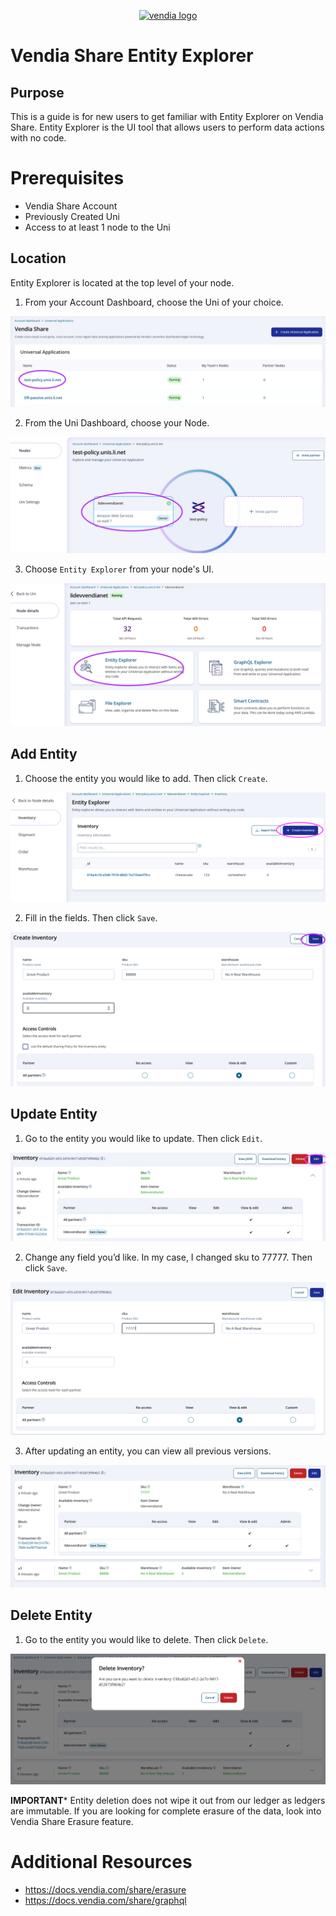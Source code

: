 <p align="center">
  <a href="https://vendia.net/">
    <img src="https://share.vendia.net/logo.svg" alt="vendia logo" width="250px">
  </a>
</p>


# Vendia Share Entity Explorer


## Purpose
This is a guide is for new users to get familiar with Entity Explorer on Vendia Share. Entity Explorer is the UI tool that allows users to perform data actions with no code.

# Prerequisites
* Vendia Share Account
* Previously Created Uni
* Access to at least 1 node to the Uni

## Location
Entity Explorer is located at the top level of your node.
1. From your Account Dashboard, choose the Uni of your choice.

![location-1](./img/location-1.png)

2. From the Uni Dashboard, choose your Node.

![location-2](./img/location-2.png)


3. Choose `Entity Explorer` from your node's UI. 

![location-3](./img/location-3.png)

## Add Entity

1. Choose the entity you would like to add. Then click `Create`. 

![add-1](./img/add-1.png)

2. Fill in the fields. Then click `Save`. 

![add-2](./img/add-2.png)

## Update Entity

1. Go to the entity you would like to update. Then click `Edit`.

![update-1](./img/update-1.png)

2. Change any field you’d like. In my case, I changed sku to 77777. Then click `Save`.

![update-2](./img/update-2.png)

3. After updating an entity, you can view all previous versions.

![update-3](./img/update-3.png)

## Delete Entity

1. Go to the entity you would like to delete. Then click `Delete`.

![delete-1](./img/delete-1.png)

**IMPORTANT*** Entity deletion does not wipe it out from our ledger as ledgers are immutable. If you are looking for complete erasure of the data, look into Vendia Share Erasure feature.

# Additional Resources

* https://docs.vendia.com/share/erasure
* https://docs.vendia.com/share/graphql